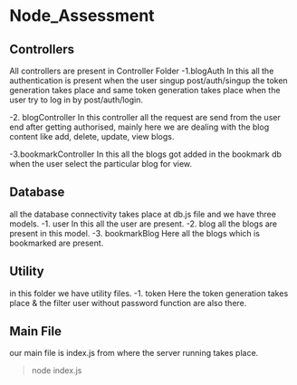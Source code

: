 # Node_Assessment

## Controllers
All controllers are present in Controller Folder
-1.blogAuth
  In this all the authentication is present when the user singup  post/auth/singup the token generation takes place and same token generation takes place when the user try to log in by post/auth/login.

-2. blogController 
    In this controller all the request are send from the user end after getting authorised, mainly here we are dealing with the blog content like add, delete, update, view blogs.
    
 -3.bookmarkController
    In this all the blogs got added in the bookmark db when the user select the particular blog for view.
    
 ## Database
 all the database connectivity takes place at db.js file and we have three models.
 -1. user
    In this all the user are present.
 -2. blog
    all the blogs are present in this model.
 -3. bookmarkBlog
    Here all the blogs which is bookmarked are present.
   
 ## Utility
 in this folder we have utility files.
 -1. token
    Here the token generation takes place & the filter user without password function are also there.
 
 ## Main File  
  our main file is index.js from where the server running takes place.
  >node index.js
